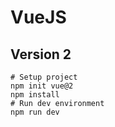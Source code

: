 # VueJS

## Version 2
```
# Setup project
npm init vue@2
npm install
# Run dev environment
npm run dev
```
